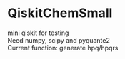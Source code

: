 # QiskitChemSmall
mini qiskit for testing  
Need numpy, scipy and pyquante2  
Current function: generate hpq/hpqrs  
